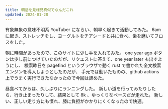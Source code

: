 ```yaml
---
title: 朝活を見様見真似でなんだこれ
updated: 2024-01-28
---
```


有象無象の意味不明系 YouTuber にならい、朝早く起きて活動してみた。
6am に起き、ストレッチをし、ヨーグルトをチアシードと共に食べ、歯を磨いてフロスをした。

朝に時間があったので、このサイトに少し手を入れてみた。
one year ago ボタンは少し前につけていたのだが、リクエストに答えて、one year later も出すようにし、
検索昨日を pagefind というブラウザで動く rust で書かれた全文検索エンジンを導入しようとしたのだが、
手元では動いたものの、github actions 上でうまく実行できたなかったので今回は諦めた。

昼食べてからは、久しぶりにランニングした。
新しい道を行ってみたりしたら、行き止まったりして、結果として 8k 、ゆっくりなペースだが走れた。
新しい、正しい走り方にも慣れ、膝に負担がかかりにくくなったので快適。
